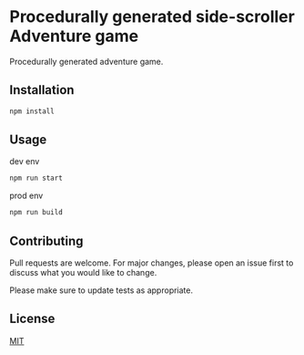 # Procedurally generated side-scroller Adventure game

Procedurally generated adventure game.  

## Installation

```bash
npm install
```

## Usage
dev env
```bash
npm run start
```
prod env
```bash
npm run build
```

## Contributing
Pull requests are welcome. For major changes, please open an issue first to discuss what you would like to change.

Please make sure to update tests as appropriate.

## License
[MIT](https://choosealicense.com/licenses/mit/)